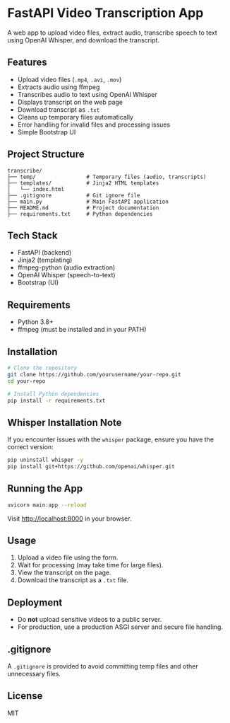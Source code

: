 # FastAPI Video Transcription App

A web app to upload video files, extract audio, transcribe speech to text using OpenAI Whisper, and download the transcript.

## Features

- Upload video files (`.mp4`, `.avi`, `.mov`)
- Extracts audio using ffmpeg
- Transcribes audio to text using OpenAI Whisper
- Displays transcript on the web page
- Download transcript as `.txt`
- Cleans up temporary files automatically
- Error handling for invalid files and processing issues
- Simple Bootstrap UI

## Project Structure

```
transcribe/
├── temp/                # Temporary files (audio, transcripts)
├── templates/           # Jinja2 HTML templates
│   └── index.html
├── .gitignore           # Git ignore file
├── main.py              # Main FastAPI application
├── README.md            # Project documentation
├── requirements.txt     # Python dependencies
```

## Tech Stack

- FastAPI (backend)
- Jinja2 (templating)
- ffmpeg-python (audio extraction)
- OpenAI Whisper (speech-to-text)
- Bootstrap (UI)

## Requirements

- Python 3.8+
- ffmpeg (must be installed and in your PATH)

## Installation

```bash
# Clone the repository
git clone https://github.com/yourusername/your-repo.git
cd your-repo

# Install Python dependencies
pip install -r requirements.txt
```

## Whisper Installation Note

If you encounter issues with the `whisper` package, ensure you have the correct version:

```bash
pip uninstall whisper -y
pip install git+https://github.com/openai/whisper.git
```

## Running the App

```bash
uvicorn main:app --reload
```

Visit [http://localhost:8000](http://localhost:8000) in your browser.

## Usage

1. Upload a video file using the form.
2. Wait for processing (may take time for large files).
3. View the transcript on the page.
4. Download the transcript as a `.txt` file.

## Deployment

- Do **not** upload sensitive videos to a public server.
- For production, use a production ASGI server and secure file handling.

## .gitignore

A `.gitignore` is provided to avoid committing temp files and other unnecessary files.

## License

MIT
